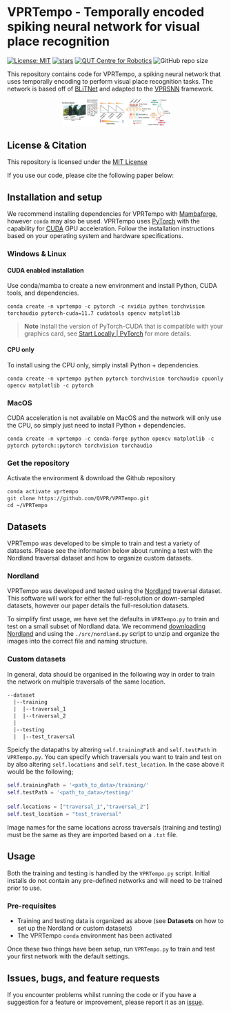 # VPRTempo - Temporally encoded spiking neural network for visual place recognition
[![License: MIT](https://img.shields.io/badge/License-MIT-yellow.svg?style=flat-square)](https://creativecommons.org/licenses/by-nc-sa/4.0/)
[![stars](https://img.shields.io/github/stars/QVPR/VPRTempo.svg?style=flat-square)](https://github.com/QVPR/VPRTempo/stargazers)
[![QUT Centre for Robotics](https://img.shields.io/badge/collection-QUT%20Robotics-%23043d71?style=flat-square)](https://qcr.ai)
![GitHub repo size](https://img.shields.io/github/repo-size/QVPR/VPRTempo.svg?style=flat-square)

This repository contains code for VPRTempo, a spiking neural network that uses temporally encoding to perform visual place recognition tasks. The network is based off of [BLiTNet](https://arxiv.org/pdf/2208.01204.pdf) and adapted to the [VPRSNN](https://github.com/QVPR/VPRSNN) framework. 

<p style="width: 50%; display: block; margin-left: auto; margin-right: auto">
  <img src="./assets/github_image.png" alt="VPRTempo method diagram"/>
</p>

## License & Citation
This repository is licensed under the [MIT License](./LICENSE)

If you use our code, please cite the following paper below:

## Installation and setup
We recommend installing dependencies for VPRTempo with [Mambaforge](https://mamba.readthedocs.io/en/latest/installation.html), however `conda` may also be used. VPRTempo uses [PyTorch](https://pytorch.org/) with the capability for [CUDA](https://developer.nvidia.com/cuda-toolkit) GPU acceleration. Follow the installation instructions based on your operating system and hardware specifications.

### Windows & Linux
#### CUDA enabled installation
Use conda/mamba to create a new environment and install Python, CUDA tools, and dependencies.

```console
conda create -n vprtempo -c pytorch -c nvidia python torchvision torchaudio pytorch-cuda=11.7 cudatools opencv matplotlib
```
> **Note**
> Install the version of PyTorch-CUDA that is compatible with your graphics card, see [Start Locally | PyTorch](https://pytorch.org/get-started/locally/) for more details.

#### CPU only
To install using the CPU only, simply install Python + dependencies.
```console
conda create -n vprtempo python pytorch torchvision torchaudio cpuonly opencv matplotlib -c pytorch
```
### MacOS
CUDA acceleration is not available on MacOS and the network will only use the CPU, so simply just need to install Python + dependencies.
```console
conda create -n vprtempo -c conda-forge python opencv matplotlib -c pytorch pytorch::pytorch torchvision torchaudio
```

### Get the repository
Activate the environment & download the Github repository
```console
conda activate vprtempo
git clone https://github.com/QVPR/VPRTempo.git
cd ~/VPRTempo
```

## Datasets
VPRTempo was developed to be simple to train and test a variety of datasets. Please see the information below about running a test with the Nordland traversal dataset and how to organize custom datasets.

### Nordland
VPRTempo was developed and tested using the [Nordland](https://webdiis.unizar.es/~jmfacil/pr-nordland/#download-dataset) traversal dataset. This software will work for either the full-resolution or down-sampled datasets, however our paper details the full-resolution datasets. 

To simplify first usage, we have set the defaults in `VPRTempo.py` to train and test on a small subset of Nordland data. We recommend [downloading Nordland](https://webdiis.unizar.es/~jmfacil/pr-nordland/#download-dataset) and using the `./src/nordland.py` script to unzip and organize the images into the correct file and naming structure.

### Custom datasets
In general, data should be organised in the following way in order to train the network on multiple traversals of the same location.

```
--dataset
  |--training
  |  |--traversal_1
  |  |--traversal_2
  |
  |--testing
  |  |--test_traversal
```
Speicfy the datapaths by altering `self.trainingPath` and `self.testPath` in `VPRTempo.py`. You can specify which traversals you want to train and test on by also altering `self.locations` and `self.test_location`. In the case above it would be the following; 

```python
self.trainingPath = '<path_to_data>/training/'
self.testPath = '<path_to_data>/testing/'

self.locations = ["traversal_1","traversal_2"]
self.test_location = "test_traversal"
```

Image names for the same locations across traversals (training and testing) must be the same as they are imported based on a `.txt` file. 

## Usage
Both the training and testing is handled by the `VPRTempo.py` script. Initial installs do not contain any pre-defined networks and will need to be trained prior to use.
### Pre-requisites
* Training and testing data is organized as above (see **Datasets** on how to set up the Nordland or custom datasets)
* The VPRTempo `conda` environment has been activated

Once these two things have been setup, run `VPRTempo.py` to train and test your first network with the default settings. 

## Issues, bugs, and feature requests
If you encounter problems whilst running the code or if you have a suggestion for a feature or improvement, please report it as an [issue](https://github.com/QVPR/VPRTempo/issues).
